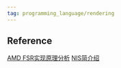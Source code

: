 ```yaml
---
tag: programming_language/rendering
---
```

## Reference

[AMD FSR实现原理分析](https://www.pceva.com.cn/article/5692-3.html)
[NIS简介绍](http://www.icpcw.com/Parts/Graphics/xkpc/3357/335793.htm)